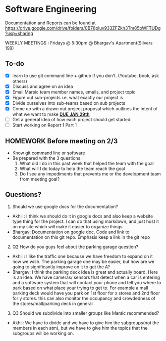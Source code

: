 # Software Engineering

Documentation and Reports can be found at https://drive.google.com/drive/folders/0B76pluv933ZFZkh3Tm85bWFTUDg?usp=sharing

WEEKLY MEETINGS : Fridays @ 5:30pm @ Bhargav's Apartment(Silvers 199)

## To-do
- [x] learn to use git command line + github if you don't. (Youtube, book, ask others)
- [x] Discuss and agree on an idea
- [x] Email Marsic team member names, emails, and project topic
- [x] Figure out sub-projects i.e. what exactly our project is
- [x] Divide ourselves into sub-teams based on sub projects
- [x] Come up with a drawn out project proposal which outlines the intent of what we want to make <u>**DUE JAN 29th**</u>
- [ ] Get a general idea of how each project should get started
- [ ] Start working on Report 1 Part 1

## HOMEWORK Before meeting on 2/3
- Know git command line or software
- Be prepared with the 3 questions:
  1. What did I do in this past week that helped the team with the goal
  2. What will I do today to help the team reach the goal
  3. Do I see any impediments that prevents me or the development team from meeting goal?

## Questions?
1. Should we use google docs for the documentation?
  - Akhil : I think we should do it in google docs and also keep a website type thing for the project. I can do that using markdown, and just host it on my site which will make it easier to organize things.
  - Bhargav: Documentation on google doc. Code and link to documentation on this git repo. Emphasis keep a link in the git repo

2. Q2 How do you guys feel about the parking garage question?
  - Akhil : I like the traffic one because we have freedom to expand on it how we wish. The parking garage one may be easier, but how are we going to significantly improve on it to get the A?
  - Bhargav: I think the parking deck idea is great and actually board. Here is an idea. We have cameras/ sensors that detect when a car is entering and a software system that will contact your phone and tell you where to park based on what place your trying to get to. For example a mall parking deck would have you park on 1st floor for x stores and 2nd floor for y stores. this can also monitor the occupancy and crowdedness of the stores/mall/parking deck in general

3. Q3 Should we subdivide into smaller groups like Marsic recommended?

  - Akhil: We have to divide and we have to give him the subgroups(not the members in each atm), but we have to give him the topics that the subgroups will be working on.
